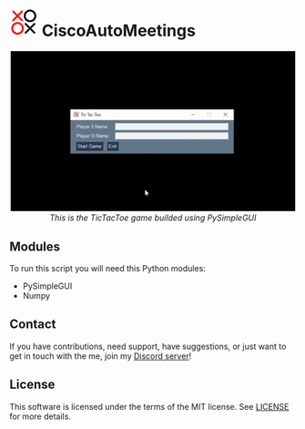# <img src="img/TicTacToe.png" width="50px"> CiscoAutoMeetings

<p align="center">
    <img src="img/TicTacToe.gif" width="500px">
    <br />
    <i>This is the TicTacToe game builded using PySimpleGUI</i>
</p>

## Modules

To run this script you will need this Python modules:
- PySimpleGUI
- Numpy

## Contact

If you have contributions, need support, have suggestions, or just want to get in touch with the me, join my [Discord server](https://discord.gg/XtkJEFU)!

## License

This software is licensed under the terms of the MIT license.
See [LICENSE](LICENSE) for more details.
 
